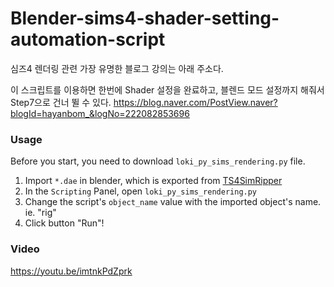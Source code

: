 # Blender-sims4-shader-setting-automation-script

심즈4 렌더링 관련 가장 유명한 블로그 강의는 아래 주소다.

이 스크립트를 이용하면 한번에 Shader 설정을 완료하고, 블렌드 모드 설정까지 해줘서 Step7으로 건너 뛸 수 있다.
https://blog.naver.com/PostView.naver?blogId=hayanbom_&logNo=222082853696﻿


### Usage
Before you start, you need to download `loki_py_sims_rendering.py` file.

1. Import `*.dae` in blender, which is exported from [TS4SimRipper](https://modthesims.info/d/635720/ts4-simripper-rip-sims-from-savegames-v2-3-3-2-uploaded-8-30-2020.html)
2. In the `Scripting` Panel, open `loki_py_sims_rendering.py` 
3. Change the script's `object_name` value with the imported object's name.
   ie. "rig"
4. Click button "Run"!


### Video
https://youtu.be/imtnkPdZprk
